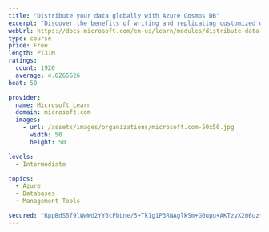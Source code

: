 ```yaml
---
title: "Distribute your data globally with Azure Cosmos DB"
excerpt: "Discover the benefits of writing and replicating customized data to regions around the world with Azure Cosmos DB global distribution."
webUrl: https://docs.microsoft.com/en-us/learn/modules/distribute-data-globally-with-cosmos-db/
type: course
price: Free
length: PT31M
ratings:
  count: 1920
  average: 4.6265626
heat: 50

provider:
  name: Microsoft Learn
  domain: microsoft.com
  images:
    - url: /assets/images/organizations/microsoft.com-50x50.jpg
      width: 50
      height: 50

levels:
  - Intermediate

topics:
  - Azure
  - Databases
  - Management Tools

secured: "RppBdS5f9lWwWd2YY6cPbLne/5+Tk1g1P3RNAglkSm+G0upu+AKTzyX206uztHMzMUv3eXhpIsd08PzFimZEQ9T4cLIvCyDAdFYWjoswIlveIRGn+QVgiJ/zTdj4qnj0pI3oEpJ75hlTgF0QcqfnUm5M8iX6SAdWc0bM9dHavUuaSk2Qe0qrp+2WZUZUahFdC10L7ryrW66CAOy4K40/oGBeaTlMgrThiJNmjB4CkYaoumOeePLb1xm7J2kQy/+GhqM3csl7lz/BI/wt3DRYPpQDZjHGFeHAaTx4nIB8IGp/wuCV9PPrgPTN7KISgU794wPSWsxViex1Uro9VhDs/8kokm+yW/8LOIk9riaUSiMH0YBhN6Od4MTplOtcxhTaJRpLHmD0tqScEHS5vzQ3WrIdCH10GHbbsweMu3hibE0=;eQBe4VG7AkRNvKGzG6ONWQ=="
---
```


